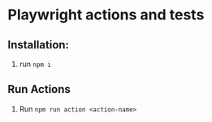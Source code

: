 # Playwright actions and tests

## Installation:

1. run `npm i`

## Run Actions

1. Run `npm run action <action-name>`
